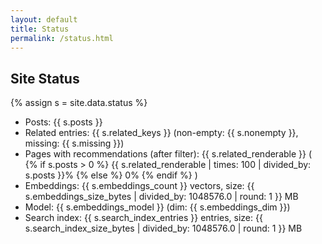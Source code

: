 ```yaml
---
layout: default
title: Status
permalink: /status.html
---
```


<h2>Site Status</h2>
<!-- trigger rebuild -->

{% assign s = site.data.status %}
<ul>
  <li>Posts: {{ s.posts }}</li>
  <li>Related entries: {{ s.related_keys }} (non-empty: {{ s.nonempty }}, missing: {{ s.missing }})</li>
  <li>Pages with recommendations (after filter):
    {{ s.related_renderable }} (
    {% if s.posts > 0 %}
      {{ s.related_renderable | times: 100 | divided_by: s.posts }}%
    {% else %}
      0%
    {% endif %}
    )
  </li>
  <li>Embeddings: {{ s.embeddings_count }} vectors, size: {{ s.embeddings_size_bytes | divided_by: 1048576.0 | round: 1 }} MB</li>
  <li>Model: {{ s.embeddings_model }} (dim: {{ s.embeddings_dim }})</li>
  <li>Search index: {{ s.search_index_entries }} entries, size: {{ s.search_index_size_bytes | divided_by: 1048576.0 | round: 1 }} MB</li>
  
</ul>
